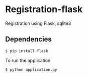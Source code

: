 # Registration-flask 
Registration using Flask, sqlite3


## Dependencies
`$ pip install flask `

To run the application <br>

`$ python application.py`



